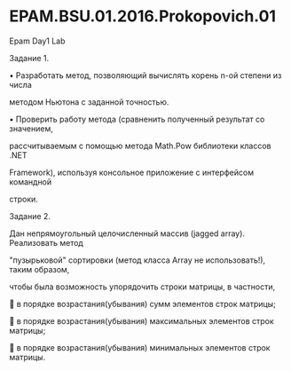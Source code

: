 # EPAM.BSU.01.2016.Prokopovich.01
Epam Day1 Lab

Задание 1.

• Разработать метод, позволяющий вычислять корень n-ой степени из числа 

методом Ньютона с заданной точностью. 

• Проверить работу метода (сравненить полученный результат со значением, 

рассчитываемым с помощью метода Math.Pow библиотеки классов .NET 

Framework), используя консольное приложение с интерфейсом командной 

строки.

Задание 2.

Дан непрямоугольный целочисленный массив (jagged array). Реализовать метод 

"пузырьковой" сортировки (метод класса Array не использовать!), таким образом, 

чтобы была возможность упорядочить строки матрицы, в частности,

 в порядке возрастания(убывания) сумм элементов строк матрицы;

 в порядке возрастания(убывания) максимальных элементов строк матрицы;

 в порядке возрастания(убывания) минимальных элементов строк матрицы.
